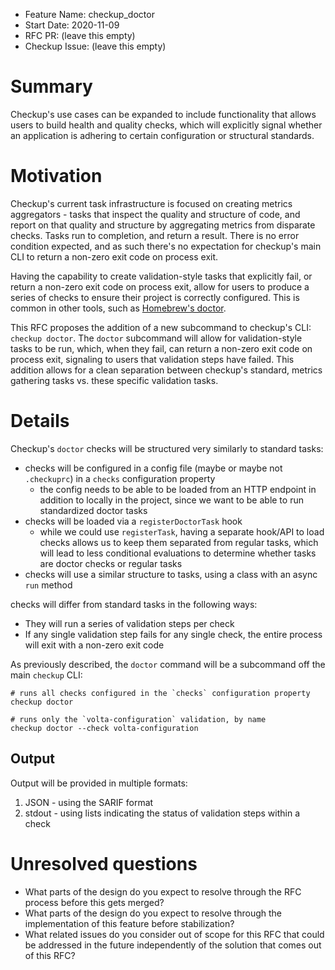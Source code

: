 - Feature Name: checkup_doctor
- Start Date: 2020-11-09
- RFC PR: (leave this empty)
- Checkup Issue: (leave this empty)

# Summary

[summary]: #summary

Checkup's use cases can be expanded to include functionality that allows users to build health and quality checks, which will explicitly signal whether an application is adhering to certain configuration or structural standards.

# Motivation

[motivation]: #motivation

Checkup's current task infrastructure is focused on creating metrics aggregators - tasks that inspect the quality and structure of code, and report on that quality and structure by aggregating metrics from disparate checks. Tasks run to completion, and return a result. There is no error condition expected, and as such there's no expectation for checkup's main CLI to return a non-zero exit code on process exit.

Having the capability to create validation-style tasks that explicitly fail, or return a non-zero exit code on process exit, allow for users to produce a series of checks to ensure their project is correctly configured. This is common in other tools, such as [Homebrew's doctor](https://docs.brew.sh/Manpage#doctor-options).

This RFC proposes the addition of a new subcommand to checkup's CLI: `checkup doctor`. The `doctor` subcommand will allow for validation-style tasks to be run, which, when they fail, can return a non-zero exit code on process exit, signaling to users that validation steps have failed. This addition allows for a clean separation between checkup's standard, metrics gathering tasks vs. these specific validation tasks.

# Details

[details]: #details

Checkup's `doctor` checks will be structured very similarly to standard tasks:

- checks will be configured in a config file (maybe or maybe not `.checkuprc`) in a `checks` configuration property
  - the config needs to be able to be loaded from an HTTP endpoint in addition to locally in the project, since we want to be able to run standardized doctor tasks
- checks will be loaded via a `registerDoctorTask` hook
  - while we could use `registerTask`, having a separate hook/API to load checks allows us to keep them separated from regular tasks, which will lead to less conditional evaluations to determine whether tasks are doctor checks or regular tasks
- checks will use a similar structure to tasks, using a class with an async `run` method

checks will differ from standard tasks in the following ways:

- They will run a series of validation steps per check
- If any single validation step fails for any single check, the entire process will exit with a non-zero exit code

As previously described, the `doctor` command will be a subcommand off the main `checkup` CLI:

```shell
# runs all checks configured in the `checks` configuration property
checkup doctor

# runs only the `volta-configuration` validation, by name
checkup doctor --check volta-configuration
```

## Output

Output will be provided in multiple formats:

1. JSON - using the SARIF format
1. stdout - using lists indicating the status of validation steps within a check

# Unresolved questions

[unresolved]: #unresolved-questions

- What parts of the design do you expect to resolve through the RFC process before this gets merged?
- What parts of the design do you expect to resolve through the implementation of this feature before stabilization?
- What related issues do you consider out of scope for this RFC that could be addressed in the future independently of the solution that comes out of this RFC?
